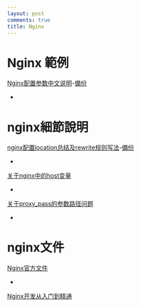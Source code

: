 ```yaml
---
layout: post
comments: true
title: Nginx
---
```



# Nginx 範例

[Nginx配置参数中文说明](http://wangying.sinaapp.com/archives/931)-[備份](https://www.evernote.com/shard/s54/sh/94dcad4b-3586-4fed-b964-2e1a491ded42/943f819fd8ec437ffcdbdec1a96c4f47)

+

# nginx細節說明

[nginx配置location总结及rewrite规则写法](http://seanlook.com/2015/05/17/nginx-location-rewrite/)-[備份](https://www.evernote.com/shard/s54/sh/dd230107-6094-41f5-871e-e140b81e3f8c/ebd801cedefa6121ae22882dd484d74b)

+

[关于nginx中的host变量](https://rocfang.gitbooks.io/dev-notes/content/guan_yu_nginx_zhong_de_host_bian_liang.html)

+

[关于proxy_pass的参数路径问题](https://rocfang.gitbooks.io/dev-notes/content/guan_yu_proxy_pass_de_can_shu_lu_jing_wen_ti.html)

+

# nginx文件

[Nginx官方文件](http://nginx.org/en/docs/)

+

[Nginx开发从入门到精通](http://tengine.taobao.org/book/index.html)
